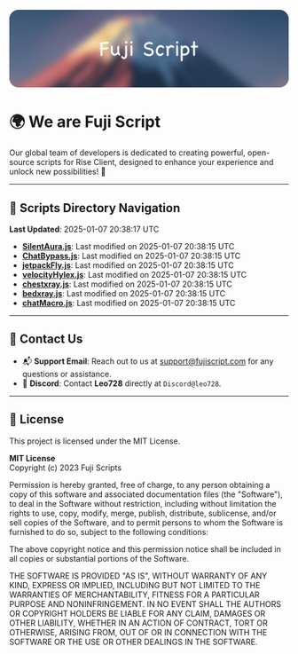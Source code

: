 ![Banner](.github/b.webp)

# 🌍 **We are Fuji Script**

Our global team of developers is dedicated to creating powerful, open-source scripts for Rise Client, designed to enhance your experience and unlock new possibilities! 🌟

---
<!-- SCRIPTS_NAVIGATION_START -->
## 📂 **Scripts Directory Navigation**

**Last Updated**: 2025-01-07 20:38:17 UTC

- **[SilentAura.js](scripts/SilentAura.js)**: Last modified on 2025-01-07 20:38:15 UTC
- **[ChatBypass.js](scripts/ChatBypass.js)**: Last modified on 2025-01-07 20:38:15 UTC
- **[jetpackFly.js](scripts/jetpackFly.js)**: Last modified on 2025-01-07 20:38:15 UTC
- **[velocityHylex.js](scripts/velocityHylex.js)**: Last modified on 2025-01-07 20:38:15 UTC
- **[chestxray.js](scripts/chestxray.js)**: Last modified on 2025-01-07 20:38:15 UTC
- **[bedxray.js](scripts/bedxray.js)**: Last modified on 2025-01-07 20:38:15 UTC
- **[chatMacro.js](scripts/chatMacro.js)**: Last modified on 2025-01-07 20:38:15 UTC

<!-- SCRIPTS_NAVIGATION_END -->

---

## 💬 **Contact Us**  
- 📬 **Support Email**: Reach out to us at [support@fujiscript.com](mailto:support@fujiscript.com) for any questions or assistance.  
- 💬 **Discord**: Contact **Leo728** directly at `Discord@leo728`.

---

## 📜 **License**

This project is licensed under the MIT License.  

**MIT License**  
Copyright (c) 2023 Fuji Scripts  

Permission is hereby granted, free of charge, to any person obtaining a copy of this software and associated documentation files (the "Software"), to deal in the Software without restriction, including without limitation the rights to use, copy, modify, merge, publish, distribute, sublicense, and/or sell copies of the Software, and to permit persons to whom the Software is furnished to do so, subject to the following conditions:  

The above copyright notice and this permission notice shall be included in all copies or substantial portions of the Software.  

THE SOFTWARE IS PROVIDED "AS IS", WITHOUT WARRANTY OF ANY KIND, EXPRESS OR IMPLIED, INCLUDING BUT NOT LIMITED TO THE WARRANTIES OF MERCHANTABILITY, FITNESS FOR A PARTICULAR PURPOSE AND NONINFRINGEMENT. IN NO EVENT SHALL THE AUTHORS OR COPYRIGHT HOLDERS BE LIABLE FOR ANY CLAIM, DAMAGES OR OTHER LIABILITY, WHETHER IN AN ACTION OF CONTRACT, TORT OR OTHERWISE, ARISING FROM, OUT OF OR IN CONNECTION WITH THE SOFTWARE OR THE USE OR OTHER DEALINGS IN THE SOFTWARE.  
